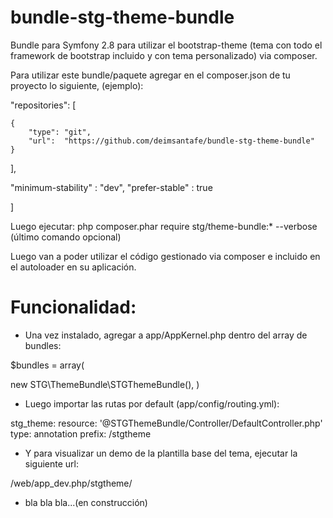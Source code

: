 # bundle-stg-theme-bundle
Bundle para Symfony 2.8 para utilizar el bootstrap-theme (tema con todo el framework de bootstrap incluido y con tema personalizado) via composer.

Para utilizar este bundle/paquete agregar en el composer.json de tu proyecto lo siguiente, (ejemplo):

"repositories": [

    {
        "type": "git",
        "url":  "https://github.com/deimsantafe/bundle-stg-theme-bundle"
    }
],

"minimum-stability" : "dev",
"prefer-stable" : true

]

Luego ejecutar: php composer.phar require stg/theme-bundle:* --verbose (último comando opcional)

Luego van a poder utilizar el código gestionado via composer e incluido en el autoloader en su aplicación.

Funcionalidad:
=============

- Una vez instalado, agregar a app/AppKernel.php dentro del array de bundles:


$bundles = array(

new STG\ThemeBundle\STGThemeBundle(),
)

- Luego importar las rutas por default (app/config/routing.yml):

stg_theme:
    resource: '@STGThemeBundle/Controller/DefaultController.php'
    type:     annotation
    prefix:   /stgtheme

- Y para visualizar un demo de la plantilla base del tema, ejecutar la siguiente url:

/web/app_dev.php/stgtheme/

- bla bla bla...(en construcción)
